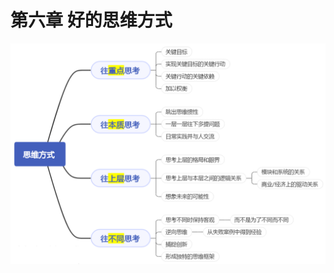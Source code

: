 # 第六章 好的思维方式

![Untitled](%E7%AC%AC%E5%85%AD%E7%AB%A0%20%E5%A5%BD%E7%9A%84%E6%80%9D%E7%BB%B4%E6%96%B9%E5%BC%8F%20c81c63104f0b4c36a5c878015be20e54/Untitled.png)